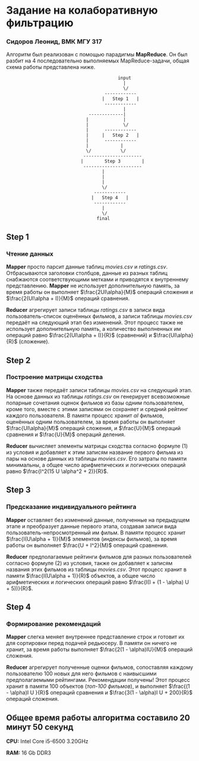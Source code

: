 # Задание на колаборативную фильтрацию

### Сидоров Леонид, ВМК МГУ 317

Алгоритм был реализован с помощью парадигмы **MapReduce**. Он был разбит на 4 последовательно выполняемых MapReduce-задачи, общая схема работы представлена ниже.

                                              input
                                                |
                                                \/
                                         ------------
                                        |   Step 1   |
                                         ------------
                                                |
                                   -------------|
                                  |             |
                                  |             \/
                                  |      ------------
                                  |     |   Step 2   |
                                  |      ------------
                                  |            |
                                  \/           \/
                                 ----------------------
                                |        Step 3        |
                                 ----------------------
                                        |
                                        |
                                        |
                                        \/
                                     ------------
                                    |   Step 4   |
                                     ------------
                                        |
                                        \/
                                      final

## Step 1

### Чтение данных

**Mapper** просто парсит данные таблиц *movies.csv* и *ratings.csv*. Отбрасываются заголовки столбцов, данные из разных таблиц снабжаются соответствующими метками и приводятся к внутреннему представлению. **Mapper** не использует дополнительную память, за время работы он выполняет $\frac{2UI\alpha}{M}$ операций сложения и $\frac{2(UI\alpha + I)}{M}$ операций сравнения.

**Reducer** агрегирует записи таблицы *ratings.csv* в записи вида пользователь-список оценённых фильмов, а записи таблицы *movies.csv* передаёт на следующий этап без изменений. Этот процесс также не использует дополнительную память, а количество выполненных им операций равно $\frac{2(UI\alpha + I)}{R}$ (сравнений) и $\frac{UI\alpha}{R}$ (сложение).

## Step 2

### Построение матрицы сходства

**Mapper** также передаёт записи таблицы *movies.csv* на следующий этап. На основе данных из таблицы *ratings.csv* он генерирует всевозможные попарные сочетания оценок фильмов из базы одним пользователем, кроме того, вместе с этими записями он сохраняет и средний рейтинг каждого пользователя. В памяти процесс хранит $\alpha I$ фильмов, оценённых одним пользователем, за время работы он выполняет $\frac{UI\alpha}{M}$ операций сложения, и $\frac{U}{M}$ операций сравнения и $\frac{U}{M}$ операций деления.

**Reducer** вычисляет элементы матрицы сходства согласно формуле $(1)$ из условия и добавляет к этим записям название первого фильма из пары на основе данных из таблицы *movies.csv*. Его затраты по памяти минимальны, а общее число арифметических и логических операций равно $\frac{I^2(15 U \alpha^2 + 2)}{R}$.

## Step 3

### Предсказание индивидуального рейтинга

**Mapper** оставляет без изменений данные, полученные на предыдущем этапе и преобразует данные первого этапа, создавая записи вида пользователь-непросмотренный им фильм. В памяти процесс хранит $\frac{I(U\alpha + 1)}{M}$ элементов (индексы фильмов), за время работы он выполняет $\frac{U + I^2}{M}$ операций сравнения.

**Reducer** предполагаемые рейтинги фильмов для разных пользователей согласно формуле $(2)$ из условия, также он добавляет к записям названия этих фильмов из таблицы *movies.csv*. Этот процесс хранит в памяти $\frac{I(U\alpha + 1)}{R}$ объектов, а общее число арифметических и логических операций равно $\frac{I(I + (1 - \alpha) U + 5))}{R}$.

## Step 4

### Формирование рекомендаций

**Mapper** слегка меняет внутреннее представление строк и готовит их для сортировки перед подачей редьюсеру. В памяти он ничего не хранит, за время работы выполняет $\frac{2(1 - \alpha)IU}{M}$ операций сложения.

**Reducer** агрегирует полученные оценки фильмов, сопоставляя каждому пользователю $100$ новых для него фильмов с наивысшими предполагаемыми рейтингами. Рекомендации получены!  Этот процесс хранит в памяти $100$ объектов (*топ-100 фильмов*), и выполняет $\frac{(1 - \alpha)I U }{R}$ операций сравнения и $\frac{3(1 - \alpha)I U + 200}{R}$ операций сложения.

## Общее время работы алгоритма составило 20 минут 50 секунд

**CPU:** Intel Core i5-6500 3.20GHz

**RAM:** 16 Gb DDR3 
